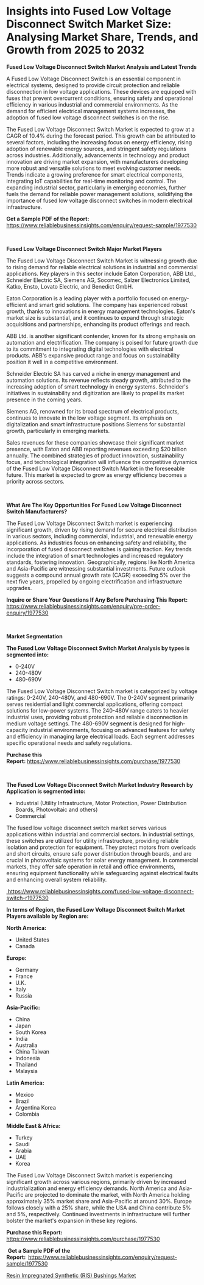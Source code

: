 <p><h1>Insights into Fused Low Voltage Disconnect Switch Market Size: Analysing Market Share, Trends, and Growth from 2025 to 2032</h1></p><p><strong>Fused Low Voltage Disconnect Switch Market Analysis and Latest Trends</strong></p>
<p><p>A Fused Low Voltage Disconnect Switch is an essential component in electrical systems, designed to provide circuit protection and reliable disconnection in low voltage applications. These devices are equipped with fuses that prevent overcurrent conditions, ensuring safety and operational efficiency in various industrial and commercial environments. As the demand for efficient electrical management systems increases, the adoption of fused low voltage disconnect switches is on the rise.</p><p>The Fused Low Voltage Disconnect Switch Market is expected to grow at a CAGR of 10.4% during the forecast period. This growth can be attributed to several factors, including the increasing focus on energy efficiency, rising adoption of renewable energy sources, and stringent safety regulations across industries. Additionally, advancements in technology and product innovation are driving market expansion, with manufacturers developing more robust and versatile solutions to meet evolving customer needs. Trends indicate a growing preference for smart electrical components, integrating IoT capabilities for real-time monitoring and control. The expanding industrial sector, particularly in emerging economies, further fuels the demand for reliable power management solutions, solidifying the importance of fused low voltage disconnect switches in modern electrical infrastructure.</p></p>
<p><strong>Get a Sample PDF of the Report:&nbsp;</strong> <a href="https://www.reliablebusinessinsights.com/enquiry/request-sample/1977530?utm_campaign=2446&utm_medium=2&utm_source=Github&utm_content=ia&utm_term=07042025&utm_id=fused-low-voltage-disconnect-switch">https://www.reliablebusinessinsights.com/enquiry/request-sample/1977530</a></p>
<p>&nbsp;</p>
<p><strong>Fused Low Voltage Disconnect Switch Major Market Players</strong></p>
<p><p>The Fused Low Voltage Disconnect Switch Market is witnessing growth due to rising demand for reliable electrical solutions in industrial and commercial applications. Key players in this sector include Eaton Corporation, ABB Ltd., Schneider Electric SA, Siemens AG, Socomec, Salzer Electronics Limited, Katko, Ensto, Lovato Electric, and Benedict GmbH.</p><p>Eaton Corporation is a leading player with a portfolio focused on energy-efficient and smart grid solutions. The company has experienced robust growth, thanks to innovations in energy management technologies. Eaton's market size is substantial, and it continues to expand through strategic acquisitions and partnerships, enhancing its product offerings and reach.</p><p>ABB Ltd. is another significant contender, known for its strong emphasis on automation and electrification. The company is poised for future growth due to its commitment to integrating digital technologies with electrical products. ABB's expansive product range and focus on sustainability position it well in a competitive environment.</p><p>Schneider Electric SA has carved a niche in energy management and automation solutions. Its revenue reflects steady growth, attributed to the increasing adoption of smart technology in energy systems. Schneider's initiatives in sustainability and digitization are likely to propel its market presence in the coming years.</p><p>Siemens AG, renowned for its broad spectrum of electrical products, continues to innovate in the low voltage segment. Its emphasis on digitalization and smart infrastructure positions Siemens for substantial growth, particularly in emerging markets.</p><p>Sales revenues for these companies showcase their significant market presence, with Eaton and ABB reporting revenues exceeding $20 billion annually. The combined strategies of product innovation, sustainability focus, and technological integration will influence the competitive dynamics of the Fused Low Voltage Disconnect Switch Market in the foreseeable future. This market is expected to grow as energy efficiency becomes a priority across sectors.</p></p>
<p>&nbsp;</p>
<p><strong>What Are The Key Opportunities For Fused Low Voltage Disconnect Switch Manufacturers?</strong></p>
<p><p>The Fused Low Voltage Disconnect Switch market is experiencing significant growth, driven by rising demand for secure electrical distribution in various sectors, including commercial, industrial, and renewable energy applications. As industries focus on enhancing safety and reliability, the incorporation of fused disconnect switches is gaining traction. Key trends include the integration of smart technologies and increased regulatory standards, fostering innovation. Geographically, regions like North America and Asia-Pacific are witnessing substantial investments. Future outlook suggests a compound annual growth rate (CAGR) exceeding 5% over the next five years, propelled by ongoing electrification and infrastructure upgrades.</p></p>
<p><strong>Inquire or Share Your Questions If Any Before Purchasing This Report:</strong> <a href="https://www.reliablebusinessinsights.com/enquiry/pre-order-enquiry/1977530?utm_campaign=2446&utm_medium=2&utm_source=Github&utm_content=ia&utm_term=07042025&utm_id=fused-low-voltage-disconnect-switch">https://www.reliablebusinessinsights.com/enquiry/pre-order-enquiry/1977530</a></p>
<p>&nbsp;</p>
<p><strong>Market Segmentation</strong></p>
<p><strong>The Fused Low Voltage Disconnect Switch Market Analysis by types is segmented into:</strong></p>
<p><ul><li>0-240V</li><li>240-480V</li><li>480-690V</li></ul></p>
<p><p>The Fused Low Voltage Disconnect Switch market is categorized by voltage ratings: 0-240V, 240-480V, and 480-690V. The 0-240V segment primarily serves residential and light commercial applications, offering compact solutions for low-power systems. The 240-480V range caters to heavier industrial uses, providing robust protection and reliable disconnection in medium voltage settings. The 480-690V segment is designed for high-capacity industrial environments, focusing on advanced features for safety and efficiency in managing large electrical loads. Each segment addresses specific operational needs and safety regulations.</p></p>
<p><strong>Purchase this Report:&nbsp;</strong><a href="https://www.reliablebusinessinsights.com/purchase/1977530?utm_campaign=2446&utm_medium=2&utm_source=Github&utm_content=ia&utm_term=07042025&utm_id=fused-low-voltage-disconnect-switch">https://www.reliablebusinessinsights.com/purchase/1977530</a></p>
<p>&nbsp;</p>
<p><strong>The Fused Low Voltage Disconnect Switch Market Industry Research by Application is segmented into:</strong></p>
<p><ul><li>Industrial (Utility Infrastructure, Motor Protection, Power Distribution Boards, Photovoltaic and others)</li><li>Commercial</li></ul></p>
<p><p>The fused low voltage disconnect switch market serves various applications within industrial and commercial sectors. In industrial settings, these switches are utilized for utility infrastructure, providing reliable isolation and protection for equipment. They protect motors from overloads and short circuits, ensure safe power distribution through boards, and are crucial in photovoltaic systems for solar energy management. In commercial markets, they offer safe operation in retail and office environments, ensuring equipment functionality while safeguarding against electrical faults and enhancing overall system reliability.</p></p>
<p><a href="https://www.reliablebusinessinsights.com/fused-low-voltage-disconnect-switch-r1977530?utm_campaign=2446&utm_medium=2&utm_source=Github&utm_content=ia&utm_term=07042025&utm_id=fused-low-voltage-disconnect-switch">&nbsp;https://www.reliablebusinessinsights.com/fused-low-voltage-disconnect-switch-r1977530</a></p>
<p><strong>In terms of Region, the Fused Low Voltage Disconnect Switch Market Players available by Region are:</strong></p>
<p>
    <p> <strong> North America: </strong>
        <ul>
            <li>United States</li>
            <li>Canada</li>
        </ul>
        </p> 
    <p> <strong> Europe: </strong>
        <ul>
            <li>Germany</li>
            <li>France</li>
            <li>U.K.</li>
            <li>Italy</li>
            <li>Russia</li>
        </ul>
        </p> 
    <p> <strong> Asia-Pacific: </strong>
        <ul>
            <li>China</li>
            <li>Japan</li>
            <li>South Korea</li>
            <li>India</li>
            <li>Australia</li>
            <li>China Taiwan</li>
            <li>Indonesia</li>
            <li>Thailand</li>
            <li>Malaysia</li>
        </ul>
        </p> 
    <p> <strong> Latin America: </strong>
        <ul>
            <li>Mexico</li>
            <li>Brazil</li>
            <li>Argentina Korea</li>
            <li>Colombia</li>
        </ul>
        </p> 
    <p> <strong> Middle East & Africa: </strong>
        <ul>
            <li>Turkey</li>
            <li>Saudi</li>
            <li>Arabia</li>
            <li>UAE</li>
            <li>Korea</li>
        </ul>
    </p>
    </p>
<p><p>The Fused Low Voltage Disconnect Switch market is experiencing significant growth across various regions, primarily driven by increased industrialization and energy efficiency demands. North America and Asia-Pacific are projected to dominate the market, with North America holding approximately 35% market share and Asia-Pacific at around 30%. Europe follows closely with a 25% share, while the USA and China contribute 5% and 5%, respectively. Continued investments in infrastructure will further bolster the market's expansion in these key regions.</p></p>
<p><strong>Purchase this Report: </strong><a href="https://www.reliablebusinessinsights.com/purchase/1977530?utm_campaign=2446&utm_medium=2&utm_source=Github&utm_content=ia&utm_term=07042025&utm_id=fused-low-voltage-disconnect-switch">https://www.reliablebusinessinsights.com/purchase/1977530</a></p>
<p>&nbsp;<strong>Get a Sample PDF of the Report:&nbsp;&nbsp;</strong><a href="https://www.reliablebusinessinsights.com/enquiry/request-sample/1977530?utm_campaign=2446&utm_medium=2&utm_source=Github&utm_content=ia&utm_term=07042025&utm_id=fused-low-voltage-disconnect-switch">https://www.reliablebusinessinsights.com/enquiry/request-sample/1977530</a></p>
<p><strong></strong></p>
<p><p><a href="https://github.com/triattwood9919/Market-Research-Report-List-1/blob/main/resin-impregnated-synthetic-ris-bushings-market.md?utm_campaign=2446&utm_medium=2&utm_source=Github&utm_content=ia&utm_term=07042025&utm_id=fused-low-voltage-disconnect-switch">Resin Impregnated Synthetic (RIS) Bushings Market</a></p></p>
